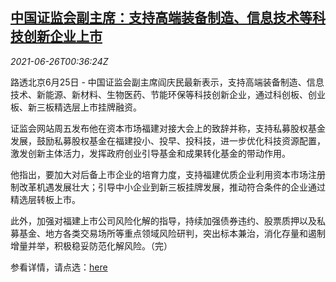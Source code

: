 <!--1624669263000-->
[中国证监会副主席：支持高端装备制造、信息技术等科技创新企业上市](https://cn.reuters.com/article/china-csrc-yan-tech-ipo-0626-idCNKCS2E200L)
------

<div><i>2021-06-26T00:36:24Z</i></div><p>路透北京6月25日 - 中国证监会副主席阎庆民最新表示，支持高端装备制造、信息技术、新能源、新材料、生物医药、节能环保等科技创新企业，通过科创板、创业板、新三板精选层上市挂牌融资。</p><p>证监会网站周五发布他在资本市场福建对接大会上的致辞并称，支持私募股权基金发展，鼓励私募股权基金在福建投小、投早、投科技，进一步优化科技资源配置，激发创新主体活力，发挥政府创业引导基金和成果转化基金的带动作用。</p><p>他指出，要加大对后备上市企业的培育力度，支持福建优质企业利用资本市场注册制改革机遇发展壮大；引导中小企业到新三板挂牌发展，推动符合条件的企业通过精选层转板上市。</p><p>此外，加强对福建上市公司风险化解的指导，持续加强债券违约、股票质押以及私募基金、地方各类交易场所等重点领域风险研判，突出标本兼治，消化存量和遏制增量并举，积极稳妥防范化解风险。（完）</p><p>参看详情，请点选：<a href="http://www.csrc.gov.cn/pub/newsite/zjhxwfb/xwdd/202106/t20210625_400392.html">here</a></p>
